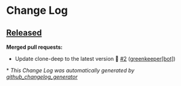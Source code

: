 # Change Log

## [Released](https://github.com/Brian-McBride/feathers-arangodb/tree/HEAD)

**Merged pull requests:**

- Update clone-deep to the latest version 🚀 [\#2](https://github.com/Brian-McBride/feathers-arangodb/pull/2) ([greenkeeper[bot]](https://github.com/apps/greenkeeper))



\* *This Change Log was automatically generated by [github_changelog_generator](https://github.com/skywinder/Github-Changelog-Generator)*
